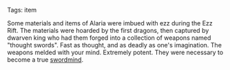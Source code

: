 Tags: item

Some materials and items of Alaria were imbued with ezz during the Ezz Rift. The materials were hoarded by the first dragons, then captured by dwarven king who had them forged into a collection of weapons named "thought swords". Fast as thought, and as deadly as one's imagination. The weapons melded with your mind. Extremely potent. They were necessary to become a true [swordmind](Swordmind).